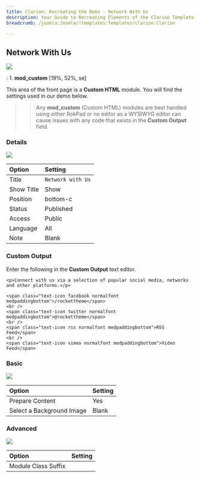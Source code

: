 ```yaml
---
title: Clarion: Recreating the Demo - Network With Us
description: Your Guide to Recreating Elements of the Clarion Template for Joomla
breadcrumb: /joomla:Joomla/!templates:Templates/clarion:Clarion

---
```


Network With Us
-----
![][demo]

:   1. **mod_custom** [19%, 52%, se]

This area of the front page is a **Custom HTML** module. You will find the settings used in our demo below.

>> Any **mod_custom** (Custom HTML) modules are best handled using either RokPad or no editor as a WYSIWYG editor can cause issues with any code that exists in the **Custom Output** field.

### Details
![][demo2]

| Option     | Setting           |  
| :--------- | :---------------- |  
| Title      | `Network with Us` |  
| Show Title | Show              |  
| Position   | bottom-c          |  
| Status     | Published         |  
| Access     | Public            |  
| Language   | All               |  
| Note       | Blank             |  

### Custom Output
Enter the following in the **Custom Output** text editor.

~~~
<p>Connect with us via a selection of popular social media, networks and other platforms.</p>

<span class="text-icon facebook normalfont medpaddingbottom">/rockettheme</span>
<br />
<span class="text-icon twitter normalfont medpaddingbottom">@rockettheme</span>
<br />
<span class="text-icon rss normalfont medpaddingbottom">RSS Feed</span>
<br />
<span class="text-icon vimeo normalfont medpaddingbottom">Video Feed</span>
~~~

### Basic
![][demo3]

| Option                    | Setting |  
| :------------------------ | :------ |  
| Prepare Content           | Yes     |  
| Select a Background Image | Blank   |

### Advanced
![][demo4]

| Option              | Setting |  
| :------------------ | :------ |  
| Module Class Suffix |         |  

[demo]: assets/demo_8.jpeg
[demo2]: assets/network_1.jpeg
[demo3]: assets/network_2.jpeg
[demo4]: assets/network_3.jpeg